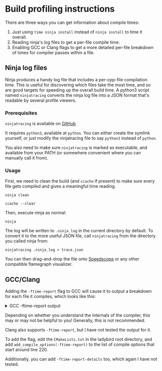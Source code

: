 # Build profiling instructions

There are three ways you can get information about compile times:

1. Just using `time ninja install` instead of `ninja install` to time it overall.
2. Reading ninja's log files to get a per-file compile time.
3. Enabling GCC or Clang flags to get a more detailed per-file breakdown of times for compiler passes within a file.

## Ninja log files

Ninja produces a handy log file that includes a per-cpp-file compilation time. This is useful for discovering which files take the most time, and so are good targets for speeding up the overall build time. A python3 script named `ninjatracing` converts the ninja log file into a JSON format that's readable by several profile viewers.

### Prerequisites

`ninjatracing` is available on [GitHub](https://github.com/nico/ninjatracing/blob/master/ninjatracing)

It requires `python3`, available at `python`. You can either create the symlink yourself, or just modify the ninjatracing file to say `python3` instead of `python`.

You also need to make sure `ninjatracing` is marked as executable, and available from your PATH (or somewhere convenient where you can manually call it from).

### Usage

First, we need to clean the build (and `ccache` if present) to make sure every file gets compiled and gives a meaningful time reading.
```console
ninja clean

ccache --clear
```

Then, execute ninja as normal:
```console
ninja
```

The log will be written to `.ninja_log` in the current directory by default. To convert it to the more useful JSON file, call `ninjatracing` from the directory you called ninja from:

```console
ninjatracing .ninja_log > trace.json

```

You can then drag-and-drop the file onto [Speedscope](https://www.speedscope.app/) or any other compatible flamegraph visualizer.

## GCC/Clang

Adding the `-ftime-report` flag to GCC will cause it to output a breakdown for each file it compiles, which looks like this:

<details>
	<summary>GCC -ftime-report output</summary>

```console
Time variable                                   usr           sys          wall           GGC
 phase setup                        :   0.00 (  0%)   0.00 (  0%)   0.01 (  0%)  1326k (  2%)
 phase parsing                      :   0.57 ( 61%)   0.19 ( 83%)   1.63 ( 65%)    59M ( 74%)
 phase lang. deferred               :   0.10 ( 11%)   0.03 ( 13%)   0.30 ( 12%)  8761k ( 11%)
 phase opt and generate             :   0.23 ( 25%)   0.01 (  4%)   0.48 ( 19%)    10M ( 13%)
 phase last asm                     :   0.03 (  3%)   0.00 (  0%)   0.08 (  3%)   539k (  1%)
 |name lookup                       :   0.11 ( 12%)   0.01 (  4%)   0.25 ( 10%)  2004k (  2%)
 |overload resolution               :   0.08 (  9%)   0.00 (  0%)   0.26 ( 10%)  7900k ( 10%)
 dump files                         :   0.02 (  2%)   0.00 (  0%)   0.00 (  0%)     0  (  0%)
 callgraph construction             :   0.04 (  4%)   0.00 (  0%)   0.06 (  2%)  2677k (  3%)
 callgraph optimization             :   0.00 (  0%)   0.00 (  0%)   0.01 (  0%)  4752  (  0%)
 callgraph functions expansion      :   0.15 ( 16%)   0.00 (  0%)   0.32 ( 13%)  6267k (  8%)
 callgraph ipa passes               :   0.03 (  3%)   0.01 (  4%)   0.08 (  3%)  1413k (  2%)
 ipa inheritance graph              :   0.00 (  0%)   0.00 (  0%)   0.02 (  1%)  3760  (  0%)
 ipa profile                        :   0.00 (  0%)   0.00 (  0%)   0.01 (  0%)     0  (  0%)
 trivially dead code                :   0.01 (  1%)   0.00 (  0%)   0.00 (  0%)   224  (  0%)
 df reg dead/unused notes           :   0.01 (  1%)   0.00 (  0%)   0.00 (  0%)   104k (  0%)
 alias analysis                     :   0.01 (  1%)   0.00 (  0%)   0.00 (  0%)    70k (  0%)
 preprocessing                      :   0.06 (  6%)   0.03 ( 13%)   0.16 (  6%)  1365k (  2%)
 parser (global)                    :   0.04 (  4%)   0.04 ( 17%)   0.13 (  5%)  6894k (  8%)
 parser struct body                 :   0.09 ( 10%)   0.03 ( 13%)   0.20 (  8%)  9020k ( 11%)
 parser function body               :   0.00 (  0%)   0.00 (  0%)   0.01 (  0%)    83k (  0%)
 parser inl. func. body             :   0.03 (  3%)   0.01 (  4%)   0.05 (  2%)  1567k (  2%)
 parser inl. meth. body             :   0.11 ( 12%)   0.03 ( 13%)   0.30 ( 12%)    10M ( 13%)
 template instantiation             :   0.27 ( 29%)   0.08 ( 35%)   0.89 ( 36%)    25M ( 32%)
 constant expression evaluation     :   0.01 (  1%)   0.00 (  0%)   0.01 (  0%)   356k (  0%)
 constraint satisfaction            :   0.01 (  1%)   0.00 (  0%)   0.02 (  1%)   130k (  0%)
 early inlining heuristics          :   0.00 (  0%)   0.00 (  0%)   0.02 (  1%)    21k (  0%)
 inline parameters                  :   0.01 (  1%)   0.00 (  0%)   0.03 (  1%)   146k (  0%)
 integration                        :   0.00 (  0%)   0.00 (  0%)   0.01 (  0%)   564k (  1%)
 tree CFG cleanup                   :   0.00 (  0%)   0.00 (  0%)   0.01 (  0%)  5768  (  0%)
 tree SSA other                     :   0.00 (  0%)   0.00 (  0%)   0.01 (  0%)    13k (  0%)
 tree operand scan                  :   0.01 (  1%)   0.00 (  0%)   0.00 (  0%)   429k (  1%)
 tree CCP                           :   0.01 (  1%)   0.00 (  0%)   0.00 (  0%)    18k (  0%)
 expand                             :   0.01 (  1%)   0.00 (  0%)   0.03 (  1%)  1303k (  2%)
 varconst                           :   0.00 (  0%)   0.00 (  0%)   0.04 (  2%)  6744  (  0%)
 forward prop                       :   0.01 (  1%)   0.00 (  0%)   0.02 (  1%)  3520  (  0%)
 CSE                                :   0.01 (  1%)   0.00 (  0%)   0.00 (  0%)  1144  (  0%)
 loop fini                          :   0.00 (  0%)   0.00 (  0%)   0.01 (  0%)     0  (  0%)
 branch prediction                  :   0.00 (  0%)   0.01 (  4%)   0.00 (  0%)    20k (  0%)
 combiner                           :   0.01 (  1%)   0.00 (  0%)   0.02 (  1%)   138k (  0%)
 integrated RA                      :   0.01 (  1%)   0.00 (  0%)   0.01 (  0%)  1112k (  1%)
 LRA reload inheritance             :   0.00 (  0%)   0.00 (  0%)   0.02 (  1%)    13k (  0%)
 LRA create live ranges             :   0.00 (  0%)   0.00 (  0%)   0.01 (  0%)  8568  (  0%)
 reload CSE regs                    :   0.01 (  1%)   0.00 (  0%)   0.02 (  1%)   100k (  0%)
 final                              :   0.00 (  0%)   0.00 (  0%)   0.02 (  1%)   323k (  0%)
 variable output                    :   0.01 (  1%)   0.00 (  0%)   0.00 (  0%)    15k (  0%)
 symout                             :   0.09 ( 10%)   0.00 (  0%)   0.20 (  8%)    13M ( 17%)
 variable tracking                  :   0.00 (  0%)   0.00 (  0%)   0.04 (  2%)   471k (  1%)
 var-tracking dataflow              :   0.02 (  2%)   0.00 (  0%)   0.03 (  1%)    18k (  0%)
 var-tracking emit                  :   0.00 (  0%)   0.00 (  0%)   0.04 (  2%)   117k (  0%)
 rest of compilation                :   0.01 (  1%)   0.00 (  0%)   0.03 (  1%)  1258k (  2%)
 TOTAL                              :   0.93          0.23          2.50           79M
[24/3139] Building CXX object Kernel/CMakeFiles/Kernel.dir/CommandLine.cpp.o
```

</details>

Depending on whether you understand the internals of the compiler, this may or may not be helpful to you! Generally, this is not recommended.

Clang also supports `-ftime-report`, but I have not tested the output for it.

To add the flag, edit the `CMakeLists.txt` in the ladybird root directory, and add `add_compile_options(-ftime-report)` to the list of compile options that start around line 220.

Additionally, you can add `-ftime-report-details` too, which again I have not tested.
